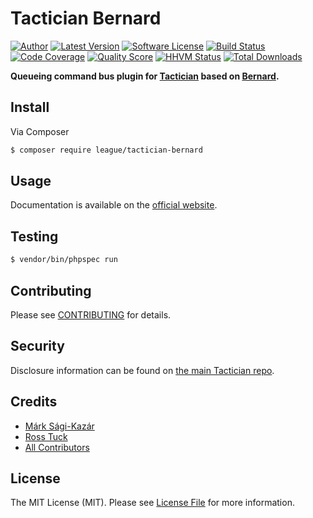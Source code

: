 # Tactician Bernard

[![Author](http://img.shields.io/badge/author-@sagikazarmark-blue.svg?style=flat-square)](https://twitter.com/sagikazarmark)
[![Latest Version](https://img.shields.io/github/release/thephpleague/tactician-bernard.svg?style=flat-square)](https://github.com/thephpleague/tactician-bernard/releases)
[![Software License](https://img.shields.io/badge/license-MIT-brightgreen.svg?style=flat-square)](LICENSE)
[![Build Status](https://img.shields.io/travis/thephpleague/tactician-bernard.svg?style=flat-square)](https://travis-ci.org/thephpleague/tactician-bernard)
[![Code Coverage](https://img.shields.io/scrutinizer/coverage/g/thephpleague/tactician-bernard.svg?style=flat-square)](https://scrutinizer-ci.com/g/thephpleague/tactician-bernard)
[![Quality Score](https://img.shields.io/scrutinizer/g/thephpleague/tactician-bernard.svg?style=flat-square)](https://scrutinizer-ci.com/g/thephpleague/tactician-bernard)
[![HHVM Status](https://img.shields.io/hhvm/league/tactician-bernard.svg?style=flat-square)](http://hhvm.h4cc.de/package/league/tactician-bernard)
[![Total Downloads](https://img.shields.io/packagist/dt/league/tactician-bernard.svg?style=flat-square)](https://packagist.org/packages/league/tactician-bernard)

**Queueing command bus plugin for [Tactician](http://tactician.thephpleague.com) based on [Bernard](https://bernard.readthedocs.org/).**


## Install

Via Composer

``` bash
$ composer require league/tactician-bernard
```


## Usage

Documentation is available on the [official website](http://tactician.thephpleague.com/plugins/bernard/).


## Testing

``` bash
$ vendor/bin/phpspec run
```


## Contributing

Please see [CONTRIBUTING](CONTRIBUTING.md) for details.


## Security
Disclosure information can be found on [the main Tactician repo](https://github.com/thephpleague/tactician#security).


## Credits

- [Márk Sági-Kazár](https://github.com/sagikazarmark)
- [Ross Tuck](https://github.com/rosstuck)
- [All Contributors](https://github.com/thephpleague/tactician-bernard/contributors)


## License

The MIT License (MIT). Please see [License File](LICENSE) for more information.
